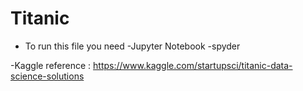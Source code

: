 # Titanic
- To run this file you need 
  -Jupyter Notebook
  -spyder


-Kaggle reference : https://www.kaggle.com/startupsci/titanic-data-science-solutions
  
